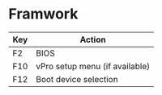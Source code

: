 # Framwork

| Key | Action                         |
|-----|--------------------------------|
| F2  | BIOS                           |
| F10 | vPro setup menu (if available) |
| F12 | Boot device selection          |
